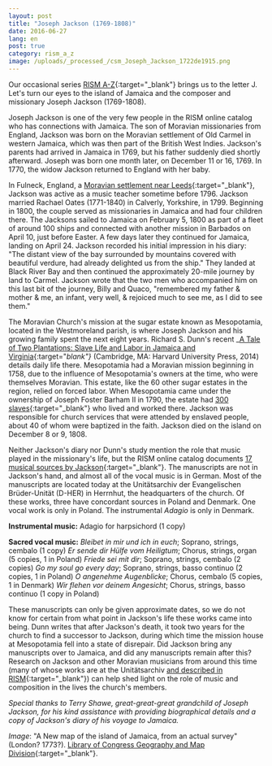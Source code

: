 ```yaml
---
layout: post
title: "Joseph Jackson (1769-1808)"
date: 2016-06-27
lang: en
post: true
category: rism_a_z
image: /uploads/_processed_/csm_Joseph_Jackson_1722de1915.png
---
```



Our occasional series [RISM A-Z](http://www.rism.info/en/home/news-archive/select/rism_a_z.html){:target="_blank"} brings us to the letter J. Let's turn our eyes to the island of Jamaica and the composer and missionary Joseph Jackson (1769-1808).

Joseph Jackson is one of the very few people in the RISM online catalog who has connections with Jamaica. The son of Moravian missionaries from England, Jackson was born on the Moravian settlement of Old Carmel in western Jamaica, which was then part of the British West Indies. Jackson's parents had arrived in Jamaica in 1769, but his father suddenly died shortly afterward. Joseph was born one month later, on December 11 or 16, 1769. In 1770, the widow Jackson returned to England with her baby.

In Fulneck, England, a [Moravian settlement near Leeds](http://www.fulneck.org.uk/){:target="_blank"}, Jackson was active as a music teacher sometime before 1796. Jackson married Rachael Oates (1771-1840) in Calverly, Yorkshire, in 1799. Beginning in 1800, the couple served as missionaries in Jamaica and had four children there. The Jacksons sailed to Jamaica on February 5, 1800 as part of a fleet of around 100 ships and connected with another mission in Barbados on April 10, just before Easter. A few days later they continued for Jamaica, landing on April 24. Jackson recorded his initial impression in his diary: "The distant view of the bay surrounded by mountains covered with beautiful verdure, had already delighted us from the ship." They landed at Black River Bay and then continued the approximately 20-mile journey by land to Carmel. Jackson wrote that the two men who accompanied him on this last bit of the journey, Billy and Quaco, "remembered my father & mother & me, an infant, very well, & rejoiced much to see me, as I did to see them."

The Moravian Church's mission at the sugar estate known as Mesopotamia, located in the Westmoreland parish, is where Joseph Jackson and his growing family spent the next eight years. Richard S. Dunn's recent _[A Tale of Two Plantations: Slave Life and Labor in Jamaica and Virginia](http://www.hup.harvard.edu/catalog.php?isbn=9780674735361){:target="_blank"}_ (Cambridge, MA: Harvard University Press, 2014) details daily life there. Mesopotamia had a Moravian mission beginning in 1758, due to the influence of Mesopotamia's owners at the time, who were themselves Moravian. This estate, like the 60 other sugar estates in the region, relied on forced labor. When Mesopotamia came under the ownership of Joseph Foster Barham II in 1790, the estate had [300 slaves](http://twoplantations.com/){:target="_blank"} who lived and worked there. Jackson was responsible for church services that were attended by enslaved people, about 40 of whom were baptized in the faith. Jackson died on the island on December 8 or 9, 1808.

Neither Jackson's diary nor Dunn's study mention the role that music played in the missionary's life, but the RISM online catalog documents [17 musical sources by Jackson](https://opac.rism.info/search?View=rism&author=joseph+jackson){:target="_blank"}. The manuscripts are not in Jackson's hand, and almost all of the vocal music is in German. Most of the manuscripts are located today at the Unitätsarchiv der Evangelischen Brüder-Unität (D-HER) in Herrnhut, the headquarters of the church. Of these works, three have concordant sources in Poland and Denmark. One vocal work is only in Poland. The instrumental _Adagio_ is only in Denmark.

**Instrumental music:**
Adagio for harpsichord (1 copy)

**Sacred vocal music:**
_Bleibet in mir und ich in euch_; Soprano, strings, cembalo (1 copy)
_Er sende dir Hülfe vom Heiligtum_; Chorus, strings, organ (5 copies, 1 in Poland)
_Friede sei mit dir_; Soprano, strings, cembalo (2 copies)
_Go my soul go every day_; Soprano, strings, basso continuo (2 copies, 1 in Poland)
_O angenehme Augenblicke_; Chorus, cembalo (5 copies, 1 in Denmark)
_Wir flehen vor deinem Angesicht_; Chorus, strings, basso continuo (1 copy in Poland)

These manuscripts can only be given approximate dates, so we do not know for certain from what point in Jackson's life these works came into being. Dunn writes that after Jackson's death, it took two years for the church to find a successor to Jackson, during which time the mission house at Mesopotamia fell into a state of disrepair. Did Jackson bring any manuscripts over to Jamaica, and did any manuscripts remain after this? Research on Jackson and other Moravian musicians from around this time (many of whose works are at the Unitätsarchiv [and described in RISM](https://opac.rism.info/search?View=rism&siglum=D-HER){:target="_blank"}) can help shed light on the role of music and composition in the lives the church's members.

_Special thanks to Terry Shawe, great-great-great grandchild of Joseph Jackson, for his kind assistance with providing biographical details and a copy of Jackson's diary of his voyage to Jamaica._

_Image_: "A New map of the island of Jamaica, from an actual survey" (London? 1773?). [Library of Congress Geography and Map Division](https://lccn.loc.gov/73691848){:target="_blank"}.

<script type="text/javascript">var switchTo5x=true;</script><script type="text/javascript" src="http://w.sharethis.com/button/buttons.js"></script><script type="text/javascript">stLight.options({publisher: "9b601438-1ce1-49d8-bfd7-9cff5df54c17", doNotHash: false, doNotCopy: false, hashAddressBar: false});</script>
